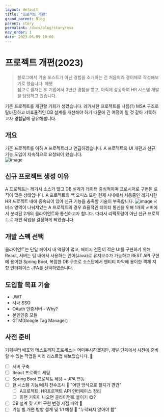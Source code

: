 ```yaml
---
layout: default
title: "프로젝트 개편"
grand_parent: Blog
parent: story
permalink: /docs/blog/story/msa
nav_order: 1
date: 2023-06-09 10:00
---
```


# 프로젝트 개편(2023)
> 블로그에서 기술 포스트가 아닌 경험을 소개하는 건 처음이라 경어체로 작성해보기로 했습니다. 헤헷  
> 참고로 필자는 SI 기업에서 3년간 경험을 쌓고, 이직에 성공하여 HR 시스템 개발을 담당하고 있습니다.

기존 프로젝트를 개편할 기회가 생겼습니다. 
레거시한 프로젝트를 나름(?) MSA 구조로 탈바꿈하고 비효율적인 DB 설계를 개선해야 하기 때문에 긴 여정이 될 것 같아 
기록하고자 경험담에 공유해봅니다.

## 개요
기존 프로젝트를 이하 A 프로젝트라고 언급하겠습니다. A 프로젝트의 UI 개편과 신규 기능 도입이 지속적으로 요청되어 왔습니다.   
![image](https://github.com/kimddub/kimddub.github.io/assets/46553770/5a93ce31-ae04-4b27-b696-bc8bad67c3f9)  

## 신규 프로젝트 생성 이유
A 프로젝트는 레거시 소스가 많고 DB 설계가 데이터 중심적이며 프로시저로 구현된 로직이 많은 상태입니다.
A 프로젝트의 백 오피스 또한 현재 사내에서 사용중인 레거시한 HR 프로젝트 내에 종속되어 있어 신규 기능을 충족할 기술이 부족합니다.
![image](https://github.com/kimddub/kimddub.github.io/assets/46553770/7c39d504-f737-4b4a-a7ed-f7edff95bce1)
서비스 영역이 나눠져있는 A 프로젝트의 경우 효율적인 데이터 통신을 위해 1개의 서버에서 분리된 2개의 클라이언트와 통신하고자 합니다.
따라서 리팩토링이 아닌 신규 프로젝트로 개편 작업을 결정하게 되었습니다.

## 개발 스펙 선택
클라이언트는 단일 페이지 내 액팅이 많고, 페이지 전환이 적은 UI를 구현하기 위해 React, 
서버는 팀 내에서 사용하는 언어(Java)로 유지보수가 가능하고 REST API 구현에 용이한 Spring Boot, 
복잡한 DB 구조로 소스단에서 엔티티 파악에 용이한 객체 지향 인터페이스 JPA를 선택하였습니다.

## 도입할 목표 기술
- JWT 
- 사내 SSO
- OAuth 인증서버 - Why?
- 본인인증 모듈
- GTM(Google Tag Manager)

## 사전 준비
기획부터 배포와 테스트까지 프로세스는 어마무시하겠지만, 개발 단계에서 사전에 준비할 수 있는 작업을 미리 리스트업 해보았습니다. 💪
- [ ] 서버 구축 
- [ ] React 프로젝트 세팅
- [ ] Spring Boot 프로젝트 세팅 + JPA 연동
- [ ] 현 시스템 기능/배치 전수조사 🚀 "어떤 방식으로 할지가 관건"
  - [ ] A프로젝트, HR프로젝트 API 인터페이스 정리
  - [ ] 화면 기획이 나오면 클라이언트 붙이기 😋?
- [ ] DB 설계 및 서버 구현 변경 지점 파악 🔨
- [ ] 기능 별 개편 방향 설계 및 1:1 매칭 🛒 "누락되지 않아야 함"